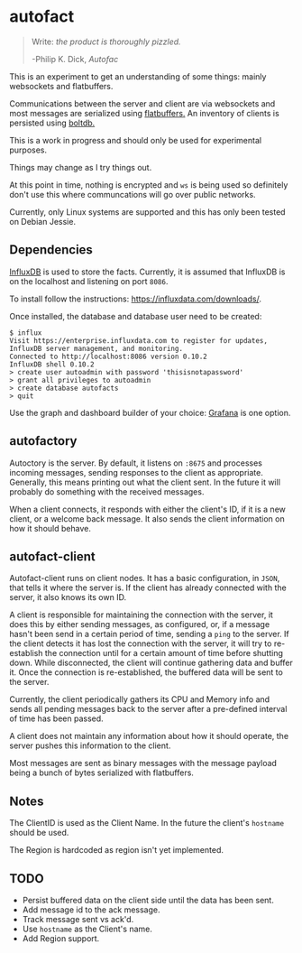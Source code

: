 # autofact
> Write: _the product is thoroughly pizzled._
>
>   -Philip K. Dick,  _Autofac_

This is an experiment to get an understanding of some things: mainly websockets and flatbuffers.

Communications between the server and client are via websockets and most messages are serialized using [flatbuffers.](https://google.github.io/flatbuffers/)  An inventory of clients is persisted using [boltdb.](https://github.com/boltdb/bolt)

This is a work in progress and should only be used for experimental purposes.

Things may change as I try things out.

At this point in time, nothing is encrypted and `ws` is being used so definitely don't use this where communcations will go over public networks.

Currently, only Linux systems are supported and this has only been tested on Debian Jessie.

## Dependencies
[InfluxDB](https://influxdata.com/) is used to store the facts.  Currently, it is assumed that InfluxDB is on the localhost and listening on port `8086`.

To install follow the instructions: https://influxdata.com/downloads/.

Once installed, the database and database user need to be created:

```
$ influx
Visit https://enterprise.influxdata.com to register for updates, InfluxDB server management, and monitoring.
Connected to http://localhost:8086 version 0.10.2
InfluxDB shell 0.10.2
> create user autoadmin with password 'thisisnotapassword'
> grant all privileges to autoadmin
> create database autofacts
> quit
```

Use the graph and dashboard builder of your choice: [Grafana](http://grafana.org/) is one option.

## autofactory
Autoctory is the server.  By default, it listens on `:8675` and processes incoming messages, sending responses to the client as appropriate.  Generally, this means printing out what the client sent.  In the future it will probably do something with the received messages.

When a client connects, it responds with either the client's ID, if it is a new client, or a welcome back message.  It also sends the client information on how it should behave.

## autofact-client
Autofact-client runs on client nodes.  It has a basic configuration, in `JSON`, that tells it where the server is.  If the client has already connected with the server, it also knows its own ID.

A client is responsible for maintaining the connection with the server, it does this by either sending messages, as configured, or, if a message hasn't been send in a certain period of time, sending a `ping` to the server.  If the client detects it has lost the connection with the server, it will try to re-establish the connection until for a certain amount of time before shutting down.  While disconnected, the client will continue gathering data and buffer it.  Once the connection is re-established, the buffered data will be sent to the server.

Currently, the client periodically gathers its CPU and Memory info and sends all pending messages back to the server after a pre-defined interval of time has been passed.

A client does not maintain any information about how it should operate, the server pushes this information to the client.

Most messages are sent as binary messages with the message payload being a bunch of bytes serialized with flatbuffers.

## Notes
The ClientID is used as the Client Name.  In the future the client's `hostname` should be used.

The Region is hardcoded as region isn't yet implemented.

## TODO

* Persist buffered data on the client side until the data has been sent.
* Add message id to the ack message.
* Track message sent vs ack'd.
* Use `hostname` as the Client's name.
* Add Region support.

